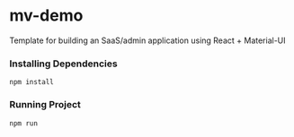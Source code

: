 # mv-demo

Template for building an SaaS/admin application using React + Material-UI

### Installing Dependencies
```
npm install
```

### Running Project
```
npm run
```
